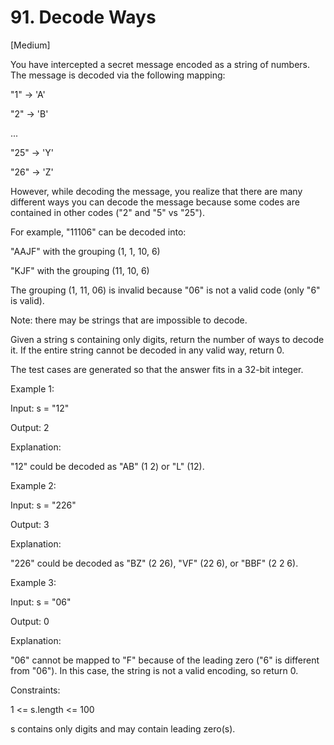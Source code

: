# 91. Decode Ways

[Medium]

You have intercepted a secret message encoded as a string of numbers. The message is decoded via the following mapping:

"1" -> 'A'

"2" -> 'B'

...

"25" -> 'Y'

"26" -> 'Z'

However, while decoding the message, you realize that there are many different ways you can decode the message because some codes are contained in other codes ("2" and "5" vs "25").

For example, "11106" can be decoded into:

"AAJF" with the grouping (1, 1, 10, 6)

"KJF" with the grouping (11, 10, 6)

The grouping (1, 11, 06) is invalid because "06" is not a valid code (only "6" is valid).

Note: there may be strings that are impossible to decode.

Given a string s containing only digits, return the number of ways to decode it. If the entire string cannot be decoded in any valid way, return 0.

The test cases are generated so that the answer fits in a 32-bit integer.

 

Example 1:

Input: s = "12"

Output: 2

Explanation:

"12" could be decoded as "AB" (1 2) or "L" (12).

Example 2:

Input: s = "226"

Output: 3

Explanation:

"226" could be decoded as "BZ" (2 26), "VF" (22 6), or "BBF" (2 2 6).

Example 3:

Input: s = "06"

Output: 0

Explanation:

"06" cannot be mapped to "F" because of the leading zero ("6" is different from "06"). In this case, the string is not a valid encoding, so return 0.

 

Constraints:

1 <= s.length <= 100

s contains only digits and may contain leading zero(s).